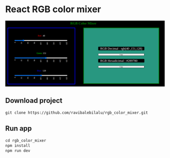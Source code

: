# React  RGB color mixer

![app](./public/app.jpeg)


## Download project



 ```
 git clone https://github.com/ravibalebilalu/rgb_color_mixer.git
 ```
## Run app
 ```
cd rgb_color_mixer
npm install
npm run dev
 ```